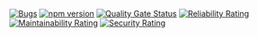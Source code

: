 [![Bugs](https://sonarcloud.io/api/project_badges/measure?project=Oct22CapStone_Oct22CapStone&metric=bugs)](https://sonarcloud.io/summary/new_code?id=Oct22CapStone_Oct22CapStone)
[![npm version](https://badge.fury.io/js/node.svg)](https://badge.fury.io/js/node)
[![Quality Gate Status](https://sonarcloud.io/api/project_badges/measure?project=Oct22CapStone_Oct22CapStone&metric=alert_status)](https://sonarcloud.io/summary/new_code?id=Oct22CapStone_Oct22CapStone)
[![Reliability Rating](https://sonarcloud.io/api/project_badges/measure?project=Oct22CapStone_Oct22CapStone&metric=reliability_rating)](https://sonarcloud.io/summary/new_code?id=Oct22CapStone_Oct22CapStone)
[![Maintainability Rating](https://sonarcloud.io/api/project_badges/measure?project=Oct22CapStone_Oct22CapStone&metric=sqale_rating)](https://sonarcloud.io/summary/new_code?id=Oct22CapStone_Oct22CapStone)
[![Security Rating](https://sonarcloud.io/api/project_badges/measure?project=oct22capstone_Oct22CapStone&metric=security_rating)](https://sonarcloud.io/summary/new_code?id=oct22capstone_Oct22CapStone)
